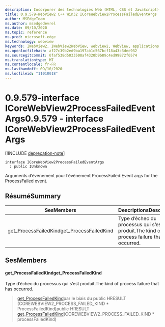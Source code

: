 ```yaml
---
description: Incorporer des technologies Web (HTML, CSS et JavaScript) dans vos applications natives avec le contrôle Microsoft Edge WebView2
title: 0.9.579-WebView2 C++ Win32 ICoreWebView2ProcessFailedEventArgs
author: MSEdgeTeam
ms.author: msedgedevrel
ms.date: 09/10/2020
ms.topic: reference
ms.prod: microsoft-edge
ms.technology: webview
keywords: IWebView2, IWebView2WebView, webview2, WebView, applications Win32, Win32, Edge, ICoreWebView2, ICoreWebView2Controller, contrôle de navigateur, html Edge, ICoreWebView2ProcessFailedEventArgs
ms.openlocfilehash: af27c39b2ed9ba197ab1c567bcf18a43c3dee932
ms.sourcegitcommit: 0faf538d5033508af4320b9b89c4ed99872f0574
ms.translationtype: MT
ms.contentlocale: fr-FR
ms.lasthandoff: 09/10/2020
ms.locfileid: "11010018"
---
```

# <span data-ttu-id="88a9c-104">0.9.579-interface ICoreWebView2ProcessFailedEventArgs</span><span class="sxs-lookup"><span data-stu-id="88a9c-104">0.9.579 - interface ICoreWebView2ProcessFailedEventArgs</span></span> 

[!INCLUDE [deprecation-note](../../includes/deprecation-note.md)]

```
interface ICoreWebView2ProcessFailedEventArgs
  : public IUnknown
```

<span data-ttu-id="88a9c-105">Arguments d’événement pour l’événement ProcessFailed.</span><span class="sxs-lookup"><span data-stu-id="88a9c-105">Event args for the ProcessFailed event.</span></span>

## <span data-ttu-id="88a9c-106">Résumé</span><span class="sxs-lookup"><span data-stu-id="88a9c-106">Summary</span></span>

 <span data-ttu-id="88a9c-107">Ses</span><span class="sxs-lookup"><span data-stu-id="88a9c-107">Members</span></span>                        | <span data-ttu-id="88a9c-108">Descriptions</span><span class="sxs-lookup"><span data-stu-id="88a9c-108">Descriptions</span></span>
--------------------------------|---------------------------------------------
[<span data-ttu-id="88a9c-109">get_ProcessFailedKind</span><span class="sxs-lookup"><span data-stu-id="88a9c-109">get_ProcessFailedKind</span></span>](#get_processfailedkind) | <span data-ttu-id="88a9c-110">Type d’échec du processus qui s’est produit.</span><span class="sxs-lookup"><span data-stu-id="88a9c-110">The kind of process failure that has occurred.</span></span>

## <span data-ttu-id="88a9c-111">Ses</span><span class="sxs-lookup"><span data-stu-id="88a9c-111">Members</span></span>

#### <span data-ttu-id="88a9c-112">get_ProcessFailedKind</span><span class="sxs-lookup"><span data-stu-id="88a9c-112">get_ProcessFailedKind</span></span> 

<span data-ttu-id="88a9c-113">Type d’échec du processus qui s’est produit.</span><span class="sxs-lookup"><span data-stu-id="88a9c-113">The kind of process failure that has occurred.</span></span>

> <span data-ttu-id="88a9c-114">[get_ProcessFailedKind](#get_processfailedkind)par le biais du public HRESULT (COREWEBVIEW2_PROCESS_FAILED_KIND \* ProcessFailedKind)</span><span class="sxs-lookup"><span data-stu-id="88a9c-114">public HRESULT [get_ProcessFailedKind](#get_processfailedkind)(COREWEBVIEW2_PROCESS_FAILED_KIND \* processFailedKind)</span></span>

